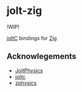 # jolt-zig

!WIP!

[joltC](https://github.com/amerkoleci/joltc) bindings for [Zig](https://ziglang.org/)

## Acknowlegements
- [JoltPhysics](https://github.com/jrouwe/JoltPhysics)
- [joltc](https://github.com/amerkoleci/joltc)
- [zphysics](https://github.com/zig-gamedev/zphysics)
